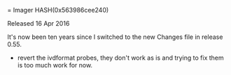= Imager HASH(0x563986cee240)

Released 16 Apr 2016

It's now been ten years since I switched to the new Changes file in release 0.55.
- revert the ivdformat probes, they don't work as is and trying to fix them is too much work for now.